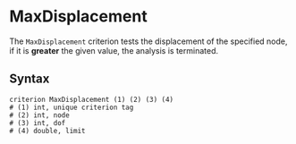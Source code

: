 # MaxDisplacement

The `MaxDisplacement` criterion tests the displacement of the specified node, if it is **greater** the given value, the analysis is terminated.

## Syntax

```
criterion MaxDisplacement (1) (2) (3) (4)
# (1) int, unique criterion tag
# (2) int, node
# (3) int, dof
# (4) double, limit
```
